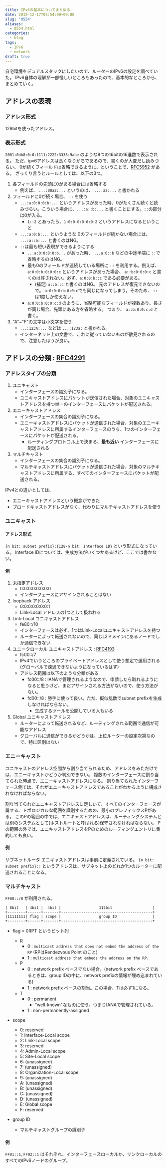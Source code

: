 ```yaml
---
title: IPv6の基本についてまとめる
date: 2015-12-17T05:54:00+09:00
slug: '0554'
aliases:
  - 0554.html
categories:
  - blog
tags:
  - IPv6
  - network
draft: true
---
```



自宅環境をデュアルスタックにしたいので、ルーターのIPv6の設定を調べていた。
IPv6自体の理解が一部怪しいところもあったので、基本的なところから、まとめていく。

## アドレスの表現
### アドレス形式
128bitを使ったアドレス。

### 表示形式
`2001:0db8:0:0:1111:2222:3333:9abe` のような8つの16bitの16進数で表示される。
ただ、ipv6アドレスは長くなりがちであるので、書くのが大変だし読みづらい。
0が続くフィールドは省略できるように、ということで、[RFC5952](http://tools.ietf.org/html/rfc5952) がある。
ざっくり言うとルールとしては、以下の3つ。

1. 各フィールドの先頭に0がある場合には省略する
    - 例えば、 `...:00a2:...` というのは、 `...:a2:...` と書かれる
2. フィールドに0が続く場合、 `::` を使う
    - `...:a:0:0:0:b:...` というアドレスがあった時、0がたくさん続くと読みづらい。こういう場合に、`...:a::b:...` と書くことにする。`::`の部分は0が入る。
        - `1::2` とあったら、`1:0:0:0:0:0:0:2` というアドレスになるということ
    - `...:a:0:b:...` というような 0のフィールドが続かない場合には、 `...:a::b:...` と書くのはNG。
    - `::`は最も短い表現ができるようにする
        - `...a:0:0:0:0:b...` があった時、 `...a:0::b` などの中途半端に `::`で省略するのはNG。
        - 最も0のフィールドが連続している場所に `::` を利用する。例えば、`a:0:0:b:0:0:0:c` というアドレスがあった場合、 `a::b:0:0:0:c` と書くのは許されない。必ず、`a:0:0:b::c` である必要がある。
            + (補足) `a::b::c` と書くのはNG。 元のアドレスが復元できないので。 `a:0:0:0:b:0:0:c`でも同じになってしまう。そのため、 `::` は1度しか使えない。
        - `a:0:0:b:0:0:c:d` のように、省略可能なフィールドが複数あり、長さが同じ場合、先頭にある方を省略する。 つまり、 `a::b:0:0:c:d` と書く。
3. "A"~"F"の文字は小文字を使う
    - `...:123A:...` などは `...:123a:` と書かれる。
    - インターネット上の文書で、これに従っていないものが散見されるので、注意したほうが良い。

## アドレスの分類 : [RFC4291](https://tools.ietf.org/html/rfc4291)
### アドレスタイプの分類
1. ユニキャスト
    - インターフェースの識別子になる。
    - ユニキャストアドレスにパケットが送信された場合、対象のユニキャストアドレスを持つ単一のインターフェースにパケットが配送される。
2. エニーキャストアドレス
    - インターフェースの集合の識別子になる。
    - エニーキャストアドレスにパケットが送信された場合、対象のエニーキャストアドレスに所属するインターフェースのうち、1つのインターフェースにパケットが配送される。
        + ルーティングプロトコル上で決まる、**最も近い** インターフェースに配送される
3. マルチキャスト
    - インターフェースの集合の識別子になる。
    - マルチキャストアドレスにパケットが送信された場合、対象のマルチキャストアドレスに所属する、すべてのインターフェースにパケットが配送される。

IPv4との違いとしては、
- エニーキャストアドレスという概念ができた
- ブロードキャストアドレスがなく、代わりにマルチキャストアドレスを使う

### ユニキャスト
#### アドレス形式
`{n bit: subnet prefix}:{128-n bit: Interface ID}` という形式になっている。
Interface IDについては、生成方法がいくつかあるけど、ここでは書かない。

#### 例
1. 未指定アドレス
    - 0:0:0:0:0:0:0:0
    - インターフェースにアサインされることはない
2. loopback アドレス
    - 0:0:0:0:0:0:0:1
    - Link-Local アドレスの1つとして扱われる
3. Link-Local ユニキャストアドレス
    - fe80::/10
    - インターフェースは必ず、1つはLink-Localユニキャストアドレスを持つ
    - ルーターによって転送されないので、同じL2ドメインにあるノードでしか通信できない
4. ユニークローカル ユニキャストアドレス : [RFC4193](https://tools.ietf.org/html/rfc4193)
    - fc00::/7
    - IPv4でいうところのプライベートアドレスとして使う想定で運用される(グローバルで疎通できないようになっているはず)
    - アドレス範囲は以下のような分類がある
        + fc00::/8 : IANAで管理されるようなので、申請したら取れるようになると思うけど、まだアサインされる方法がないので、使う方法がない。
        + fd00::/8 : 勝手に使って良い。ただ、擬似乱数でsubnet prefixを生成しなければならない。
            - 生成するツールを公開している人もいる
4. Global ユニキャストアドレス
    - ルーターによって転送されるなど、ルーティングされる範囲で通信が可能なアドレス
    - グローバルに通信ができるかどうかは、上位ルーターの設定次第なので、特に区別はない
### エニーキャスト
ユニキャストのアドレス空間から割り当てられるため、アドレスをみただけでは、エニーキャストかどうか判別できない。
複数のインターフェースに割り当てられた時点で、エニーキャストアドレスになる。
割り当てられたインターフェース側では、それがエニーキャストアドレスであることがわかるように構成されなければならない。

割り当てられたエニキャストアドレスに足しいて、すべてのインターフェースが属する、トポロジカルな範囲を識別するための、最小のプレフィックスPがある。
このPの範囲の中では、エニキャストアドレスは、ルーティングシステムとは別のシステムとして(ホストルートと呼ばれる)保守されなければならない。
Pの範囲の外では、エニキャストアドレスをPのためのルーティングエントリに集約しても良い。

#### 例
サブネットルータ エニキャストアドレスは事前に定義されている。
`{n bit: subnet prefix}::` というアドレスは、サブネット上のどれか1つのルーターに配送されることになる。

### マルチキャスト
`FF00::/8` が利用される。

```
| 8bit   | 4bit |  4bit |                 112bit                  |
+--------+------+-------+-----------------------------------------+
|11111111| flag | scope |                 group ID                |
+--------+------+-------+-----------------------------------------+
```

- flag = 0RPT というビット列
    + R
        + 0 : `multicast address that does not embed the address of the RP` (RPはRendezvous Point のこと)
        + 1 : `multicast address that embeds the address on the RP.`
    + P
        + 0 : network prefix ベースでない場合。(network prefix ベースであるときは、group IDの中に、network prefixの情報が埋め込まれている)
        + 1 : network prefix ベースの割当。この場合、Tは必ず1になる。
    + T
        + 0 : permanent
            - "well-known"なものに使う。つまりIANAで管理されている。
        + 1 : non-permanently-assigned
- scope
    + 0: reserved
    + 1: Interface-Local scope
    + 2: Link-Local scope
    + 3: reserved
    + 4: Admin-Local scope
    + 5: Site-Local scope
    + 6: (unassigned)
    + 7: (unassigned)
    + 8: Organization-Local scope
    + 9: (unassigned)
    + A: (unassigned)
    + B: (unassigned)
    + C: (unassigned)
    + D: (unassigned)
    + E: Global scope
    + F: reserved

- group ID
    + マルチキャストグループの識別子

#### 例
`FF01::1`, `FF02::1` はそれぞれ、インターフェースローカルか、リンクローカルのすべてのIPv6ノードのグループ。

